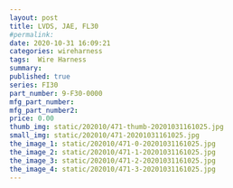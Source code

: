 ```yaml
---
layout: post
title: LVDS, JAE, FL30
#permalink: 
date: 2020-10-31 16:09:21
categories: wireharness
tags:  Wire Harness
summary: 
published: true 
series: FI30
part_number: 9-F30-0000
mfg_part_number: 
mfg_part_number2: 
price: 0.00
thumb_img: static/202010/471-thumb-20201031161025.jpg
small_img: static/202010/471-20201031161025.jpg
the_image_1: static/202010/471-0-20201031161025.jpg
the_image_2: static/202010/471-1-20201031161025.jpg
the_image_3: static/202010/471-2-20201031161025.jpg
the_image_4: static/202010/471-3-20201031161025.jpg
---
```



